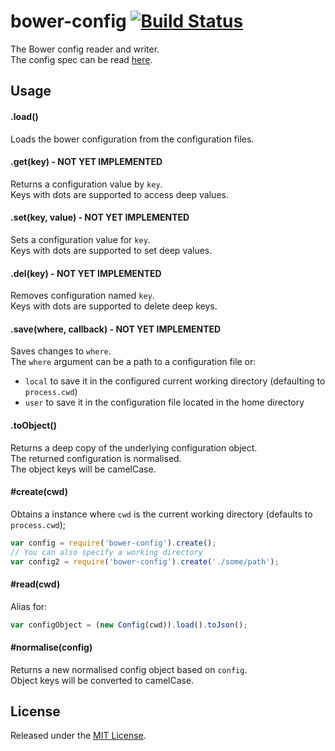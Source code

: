 # bower-config [![Build Status](https://secure.travis-ci.org/bower/config.png?branch=master)](http://travis-ci.org/bower/config)

The Bower config reader and writer.   
The config spec can be read [here](https://docs.google.com/document/d/1APq7oA9tNao1UYWyOm8dKqlRP2blVkROYLZ2fLIjtWc/).


## Usage

#### .load()

Loads the bower configuration from the configuration files.


#### .get(key) - NOT YET IMPLEMENTED

Returns a configuration value by `key`.   
Keys with dots are supported to access deep values.


#### .set(key, value) - NOT YET IMPLEMENTED

Sets a configuration value for `key`.   
Keys with dots are supported to set deep values.


#### .del(key) - NOT YET IMPLEMENTED

Removes configuration named `key`.   
Keys with dots are supported to delete deep keys.


#### .save(where, callback) - NOT YET IMPLEMENTED

Saves changes to `where`.   
The `where` argument can be a path to a configuration file or:

- `local` to save it in the configured current working directory (defaulting to `process.cwd`)
- `user` to save it in the configuration file located in the home directory


#### .toObject()

Returns a deep copy of the underlying configuration object.   
The returned configuration is normalised.   
The object keys will be camelCase.


#### #create(cwd)

Obtains a instance where `cwd` is the current working directory (defaults to `process.cwd`);

```js
var config = require('bower-config').create();
// You can also specify a working directory
var config2 = require('bower-config').create('./some/path');
```


#### #read(cwd)

Alias for:

```js
var configObject = (new Config(cwd)).load().toJson();
```


#### #normalise(config)

Returns a new normalised config object based on `config`.   
Object keys will be converted to camelCase.


## License

Released under the [MIT License](http://www.opensource.org/licenses/mit-license.php).
